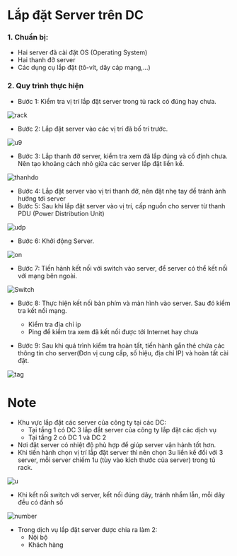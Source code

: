 # Lắp đặt Server trên DC 
### 1. Chuẩn bị:
- Hai server đã cài đặt OS (Operating System)
- Hai thanh đỡ server
- Các dụng cụ lắp đặt (tô-vít, dây cáp mạng,...)
### 2. Quy trình thực hiện
- Bước 1: Kiểm tra vị trí lắp đặt server trong tủ rack có đúng hay chưa.

![rack](https://scontent.xx.fbcdn.net/v/t1.15752-9/s206x206/260775650_331713915055556_3091377182255297873_n.png?_nc_cat=108&ccb=1-5&_nc_sid=aee45a&_nc_ohc=Z2RochllVwcAX96xNBp&_nc_ad=z-m&_nc_cid=0&_nc_ht=scontent.xx&oh=c52cce6894be436fb966190dd4aac6a6&oe=61D232CF)

- Bước 2: Lắp đặt server vào các vị trí đã bố trí trước. 

![u9](https://scontent.xx.fbcdn.net/v/t1.15752-9/s280x280/262062024_612843739759962_8003450223099691131_n.jpg?_nc_cat=105&ccb=1-5&_nc_sid=aee45a&_nc_ohc=ucQP6FxXXQMAX_tZ5C0&_nc_ad=z-m&_nc_cid=0&_nc_ht=scontent.xx&oh=1081027eb41685b2636eb36a2221afa1&oe=61D19A34)

- Bước 3: Lắp thanh đỡ server, kiểm tra xem đã lắp đúng và cố định chưa. Nên tạo khoảng cách nhỏ giữa các server lắp đặt liền kề.

![thanhdo](https://scontent.xx.fbcdn.net/v/t1.15752-9/p160x160/262562846_595869154997393_3601462006243061665_n.png?_nc_cat=106&ccb=1-5&_nc_sid=aee45a&_nc_ohc=47-f5TahhSEAX8zTE0w&_nc_ad=z-m&_nc_cid=0&_nc_ht=scontent.xx&oh=5a0a6a6470a570176f56af3600eaa731&oe=61D29C0C)

- Bước 4: Lắp đặt server vào vị trí thanh đỡ, nên đặt nhẹ tay để tránh ảnh hưởng tới server
- Bước 5: Sau khi lắp đặt server vào vị trí, cấp nguồn cho server từ thanh PDU (Power Distribution Unit) 

![udp](https://scontent.xx.fbcdn.net/v/t1.15752-9/s370x247/262502536_207439168130029_4885232419589592085_n.png?_nc_cat=108&ccb=1-5&_nc_sid=aee45a&_nc_ohc=hawrv0WR9a8AX9NOZIJ&_nc_ad=z-m&_nc_cid=0&_nc_ht=scontent.xx&oh=bd59f148fdab729ebf12bec9ccfcc6b6&oe=61D011F3)

- Bước 6: Khởi động Server.

![on](https://scontent.xx.fbcdn.net/v/t1.15752-9/p160x160/261775585_210632004558657_949438169378481780_n.png?_nc_cat=102&ccb=1-5&_nc_sid=aee45a&_nc_ohc=F02gr32J_dsAX8cr5TS&_nc_ad=z-m&_nc_cid=0&_nc_ht=scontent.xx&oh=22774a5c88b0550e6e4044f330c874be&oe=61D05F66)

- Bước 7: Tiến hành kết nối với switch vào server, để server có thể kết nối với mạng bên ngoài.

![Switch](https://scontent.xx.fbcdn.net/v/t1.15752-9/s261x260/263173372_878336462880596_3752581078600330340_n.png?_nc_cat=103&ccb=1-5&_nc_sid=aee45a&_nc_ohc=Dp1IRCn2BKYAX_M5S3K&_nc_ad=z-m&_nc_cid=0&_nc_ht=scontent.xx&oh=f11988b5ec90f532ec9b2078e8183a6c&oe=61CED9DF)

- Bước 8: Thực hiện kết nối bàn phím và màn hình vào server. Sau đó kiểm tra kết nối mạng.
  - Kiểm tra địa chỉ ip
  - Ping để kiểm tra xem đã kết nối được tới Internet hay chưa

- Bước 9: Sau khi quá trình kiểm tra hoàn tất, tiến hành gắn thẻ chứa các thông tin cho server(Đơn vị cung cấp, số hiệu, địa chỉ IP) và hoàn tất cài đặt.

![tag](https://scontent.xx.fbcdn.net/v/t1.15752-9/s280x280/260284638_472077410924874_8498075560285794258_n.png?_nc_cat=100&ccb=1-5&_nc_sid=aee45a&_nc_ohc=t64ZrPQn7PAAX9uMYbh&_nc_ad=z-m&_nc_cid=0&_nc_ht=scontent.xx&oh=6ab44f32ea0491ef81a13fb09db85aea&oe=61D121CD)

# Note
- Khu vực lắp đặt các server của công ty tại các DC:
  - Tại tầng 1 có DC 3 lắp đắt server của công ty lắp đặt các dịch vụ
  - Tại tầng 2 có DC 1 và DC 2
- Nơi đặt server có nhiệt độ phù hợp để giúp server vận hành tốt hơn.
- Khi tiến hành chọn vị trí lắp đặt server thì nên chọn 3u liền kề đối với 3 server, mỗi server chiếm 1u (tùy vào kích thước của server) trong tủ rack.

![u](https://scontent.fhan5-3.fna.fbcdn.net/v/t1.15752-9/261322180_1063667884417423_902790606466197845_n.png?_nc_cat=106&ccb=1-5&_nc_sid=ae9488&_nc_ohc=K2ZvU5pDdHUAX_qTurH&_nc_ht=scontent.fhan5-3.fna&oh=83bcb3392a6ac94c93f6a9ec0cdfa575&oe=61CFA225)

- Khi kết nối switch với server, kết nối đúng dây, tránh nhầm lẫn, mỗi dây đều có đánh số

![number](https://scontent.xx.fbcdn.net/v/t1.15752-9/s240x240/263373635_228258069310208_5911261665030054935_n.png?_nc_cat=105&ccb=1-5&_nc_sid=aee45a&_nc_ohc=wTfRo64D1XcAX_O2RuM&_nc_ad=z-m&_nc_cid=0&_nc_ht=scontent.xx&oh=58aea19170f677dd615a4242025c7a09&oe=61D0661B)

- Trong dịch vụ lắp đặt server được chia ra làm 2: 
  - Nội bộ
  - Khách hàng


